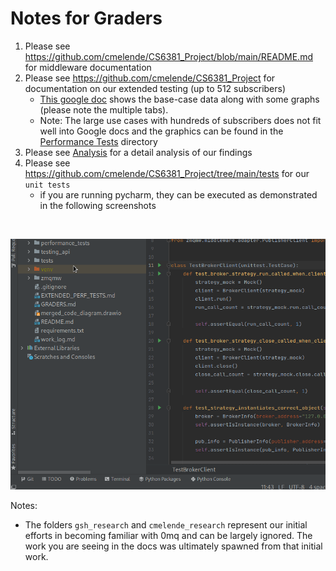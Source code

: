 # Notes for Graders

1. Please see https://github.com/cmelende/CS6381_Project/blob/main/README.md for middleware documentation
2. Please see https://github.com/cmelende/CS6381_Project for documentation on our extended testing (up to 512 subscribers)
    - [This google doc](https://docs.google.com/spreadsheets/d/1H4u13wixeZt-xnLRhawARIDIHAOaUvkrhZLEO05O1V4/edit?usp=sharing) shows the base-case data along with some graphs (please note the multiple tabs). 
    - Note: The large use cases with hundreds of subscribers does not fit well into Google docs and the graphics can be found in the [Performance Tests](https://github.com/cmelende/CS6381_Project/tree/main/performance_tests) directory
3. Please see [Analysis](https://github.com/cmelende/CS6381_Project/blob/main/analysis.md) for a detail analysis of our findings
4. Please see https://github.com/cmelende/CS6381_Project/tree/main/tests for our `unit tests`  
   - if you are running pycharm, they can be executed as demonstrated in the following screenshots
     
<br />

   ![](.IMAGES/unit-tests.gif)

Notes:
- The folders `gsh_research` and `cmelende_research` represent our initial efforts in becoming familiar with 0mq and can be largely ignored. The work you are seeing in the docs was ultimately spawned from that initial work.